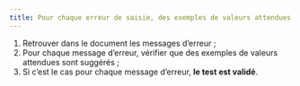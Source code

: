 ```yaml
---
title: Pour chaque erreur de saisie, des exemples de valeurs attendues sont-ils suggérés, si nécessaire ?
---
```


1. Retrouver dans le document les messages d’erreur ;
2. Pour chaque message d’erreur, vérifier que des exemples de valeurs attendues sont suggérés ;
3. Si c’est le cas pour chaque message d’erreur, **le test est validé**.
